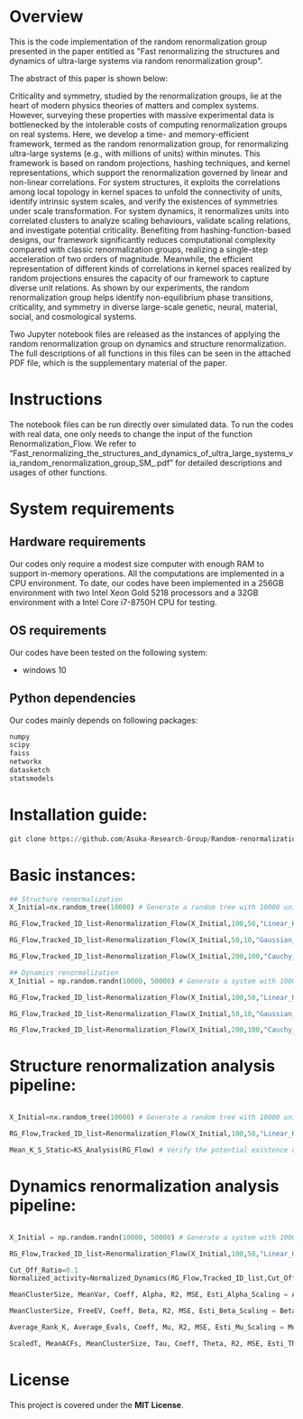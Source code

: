 # Overview
This is the code implementation of the random renormalization group presented in the paper entitled as "Fast renormalizing the structures and dynamics of ultra-large systems via random renormalization group". 

The abstract of this paper is shown below:

Criticality and symmetry, studied by the renormalization groups, lie at the heart of modern physics theories of matters and complex systems. However, surveying these properties with massive experimental data is bottlenecked by the intolerable costs of computing renormalization groups on real systems. Here, we develop a time- and memory-efficient framework, termed as the random renormalization group, for renormalizing ultra-large systems (e.g., with millions of units) within minutes. This framework is based on random projections, hashing techniques, and kernel representations, which support the renormalization governed by linear and non-linear correlations. For system structures, it exploits the correlations among local topology in kernel spaces to unfold the connectivity of units, identify intrinsic system scales, and verify the existences of symmetries under scale transformation. For system dynamics, it renormalizes units into correlated clusters to analyze scaling behaviours, validate scaling relations, and investigate potential criticality. Benefiting from hashing-function-based designs, our framework significantly reduces computational complexity compared with classic renormalization groups, realizing a single-step acceleration of two orders of magnitude. Meanwhile, the efficient representation of different kinds of correlations in kernel spaces realized by random projections ensures the capacity of our framework to capture diverse unit relations. As shown by our experiments, the random renormalization group helps identify non-equilibrium phase transitions, criticality, and symmetry in diverse large-scale genetic, neural, material, social, and cosmological systems.

Two Jupyter notebook files are released as the instances of applying the random renormalization group on dynamics and structure renormalization. The full descriptions of all functions in this files can be seen in the attached PDF file, which is the supplementary material of the paper.

# Instructions
The notebook files can be run directly over simulated data.  To run the codes with real data, one only needs to change the input of the function Renormalization_Flow. We refer to “Fast_renormalizing_the_structures_and_dynamics_of_ultra_large_systems_via_random_renormalization_group_SM_.pdf” for detailed descriptions and usages of other functions.

# System requirements
## Hardware requirements
Our codes only require a modest size computer with enough RAM to support in-memory operations. All the computations are implemented in a CPU environment. To date, our codes have been implemented in a 256GB environment with two Intel Xeon Gold 5218 processors and a 32GB environment with a Intel Core i7-8750H CPU for testing.

## OS requirements
Our codes have been tested on the following system:
+ windows 10

## Python dependencies
Our codes mainly depends on following packages:
```python
numpy
scipy
faiss
networkx
datasketch
statsmodels
```

# Installation guide:
```python
git clone https://github.com/Asuka-Research-Group/Random-renormalization-group
```

# Basic instances:
```python
## Structure renormalization
X_Initial=nx.random_tree(10000) # Generate a random tree with 10000 units

RG_Flow,Tracked_ID_list=Renormalization_Flow(X_Initial,100,50,"Linear_Kernel","Structure") # Run a RRG for 100 iterations, where the dimension of hased binary vectors is 50

RG_Flow,Tracked_ID_list=Renormalization_Flow(X_Initial,50,10,"Gaussian_Kernel","Structure") # Run a RRG for 50 iterations, where the dimension of hased binary vectors is 10

RG_Flow,Tracked_ID_list=Renormalization_Flow(X_Initial,200,100,"Cauchy_Kernel","Structure") # Run a RRG for 200 iterations, where the dimension of hased binary vectors is 100

## Dynamics renormalization
X_Initial = np.random.randn(10000, 50000) # Generate a system with 10000 units, where each unit exhibits random dynamics for 50000 time steps

RG_Flow,Tracked_ID_list=Renormalization_Flow(X_Initial,100,50,"Linear_Kernel","Dynamics") # Run a RRG for 100 iterations, where the dimension of hased binary vectors is 50

RG_Flow,Tracked_ID_list=Renormalization_Flow(X_Initial,50,10,"Gaussian_Kernel","Dynamics") # Run a RRG for 50 iterations, where the dimension of hased binary vectors is 10

RG_Flow,Tracked_ID_list=Renormalization_Flow(X_Initial,200,100,"Cauchy_Kernel","Dynamics") # Run a RRG for 200 iterations, where the dimension of hased binary vectors is 100
```

# Structure renormalization analysis pipeline:
```python

X_Initial=nx.random_tree(10000) # Generate a random tree with 10000 units

RG_Flow,Tracked_ID_list=Renormalization_Flow(X_Initial,100,50,"Linear_Kernel","Structure") # Run a RRG for 100 iterations, where the dimension of hased binary vectors is 50

Mean_K_S_Static=KS_Analysis(RG_Flow) # Verify the potential existence of scale-invariance
```

# Dynamics renormalization analysis pipeline:
```python

X_Initial = np.random.randn(10000, 50000) # Generate a system with 10000 units, where each unit exhibits random dynamics for 50000 time steps

RG_Flow,Tracked_ID_list=Renormalization_Flow(X_Initial,100,50,"Linear_Kernel","Dynamics") # Run a RRG for 100 iterations, where the dimension of hased binary vectors is 50

Cut_Off_Ratio=0.1
Normalized_activity=Normalized_Dynamics(RG_Flow,Tracked_ID_list,Cut_Off_Ratio) # Obtain the normalized dynamics probability distribution

MeanClusterSize, MeanVar, Coeff, Alpha, R2, MSE, Esti_Alpha_Scaling = Alpha_Scaling(RG_Flow,Tracked_ID_list) # Scaling analysis of variance

MeanClusterSize, FreeEV, Coeff, Beta, R2, MSE, Esti_Beta_Scaling = Beta_Scaling(RG_Flow,Tracked_ID_list) # Scaling analysis of effective free energy

Average_Rank_K, Average_Evals, Coeff, Mu, R2, MSE, Esti_Mu_Scaling = Mu_Scaling(RG_Flow,Tracked_ID_list) # Scaling analysis of eigenvalue spectrum

ScaledT, MeanACFs, MeanClusterSize, Tau, Coeff, Theta, R2, MSE, Esti_Theta_Scaling = Theta_Scaling(RG_Flow,Tracked_ID_list) # Dynamic scaling
```

# License
This project is covered under the **MIT License**.
